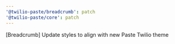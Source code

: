 ```yaml
---
'@twilio-paste/breadcrumb': patch
'@twilio-paste/core': patch
---
```


[Breadcrumb] Update styles to align with new Paste Twilio theme
